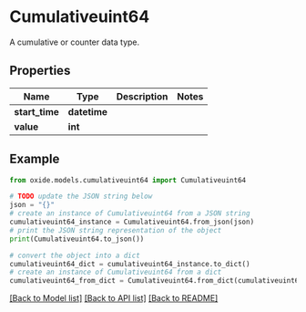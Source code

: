 # Cumulativeuint64

A cumulative or counter data type.

## Properties

Name | Type | Description | Notes
------------ | ------------- | ------------- | -------------
**start_time** | **datetime** |  | 
**value** | **int** |  | 

## Example

```python
from oxide.models.cumulativeuint64 import Cumulativeuint64

# TODO update the JSON string below
json = "{}"
# create an instance of Cumulativeuint64 from a JSON string
cumulativeuint64_instance = Cumulativeuint64.from_json(json)
# print the JSON string representation of the object
print(Cumulativeuint64.to_json())

# convert the object into a dict
cumulativeuint64_dict = cumulativeuint64_instance.to_dict()
# create an instance of Cumulativeuint64 from a dict
cumulativeuint64_from_dict = Cumulativeuint64.from_dict(cumulativeuint64_dict)
```
[[Back to Model list]](../README.md#documentation-for-models) [[Back to API list]](../README.md#documentation-for-api-endpoints) [[Back to README]](../README.md)


